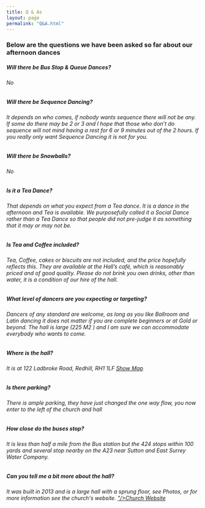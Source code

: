 ```yaml
---
title: Q & As
layout: page
permalink: "Q&A.html"
---
```





<article class="grid_12 Visible">
<h3><strong>Below are the questions we have been asked so far about our afternoon dances</h3>
<h5><strong>Will there be Bus Stop & Queue Dances?</strong></h5>
<h6>No</h6>
<h5><strong>Will there be Sequence Dancing?</strong></h5>
<h6>It depends on who comes, if nobody wants sequence there will not be any. If some do there may be 2 or 3 and I hope that those who don’t do sequence will not mind having a rest for 6 or 9 minutes out of the 2 hours. If you really only want Sequence Dancing it is not for you.</h6>
<h5><strong>Will there be Snowballs?</strong></h5>
<h6>No</h6>
<h5><strong>Is it a Tea Dance?</strong></h5>
<h6>That depends on what you expect from a Tea dance. It is a dance in the afternoon and Tea is available. We purposefully called it a Social Dance rather than a Tea Dance so that people did not pre-judge it as something that it may or may not be.</h6>
<h5><strong>Is Tea and Coffee included?</strong></h5>
<h6>Tea, Coffee, cakes or biscuits are not included, and the price hopefully reflects this. They are available at the Hall’s café, which is reasonably priced and of good quality. Please do not brink you own drinks, other than water, it is a condition of our hire of the hall.</h6>	
<h5><strong>What level of dancers are you expecting or targeting?</strong></h5>
<h6>Dancers of any standard are welcome, as long as you like Ballroom and Latin dancing it does not matter if you are complete beginners or at Gold or beyond. The hall is large (225 M2 ) and I am sure we can accommodate everybody who wants to come. </h6>
<h5><strong>Where is the hall?</strong></h5>
<h6>It is at 122 Ladbroke Road, Redhill, RH1 1LF  <a href="http://streetmap.co.uk/grid/528299_151205"/>Show Map</a></h6>
<h5><strong>Is there parking?</strong></h5>
<h6>There is ample parking, they have just changed the one way flow, you now enter to the left of the church and hall</h6>
<h5><strong>How close do the buses stop?</strong></h5>
<h6>It is less than half a mile from the Bus station but the 424 stops within 100 yards and several stop nearby on the A23 near Sutton and East Surrey Water Company.</h6>
<h5><strong>Can you tell me a bit more about the hall?</strong></h5>
<h6>It was built in 2013 and is a large hall with a sprung floor, see Photos, or for more information see the church's website.  <a href="http://www.thenativityofthelord.org.uk/churches/stjosephs/our_community/pnl_centre_stj_room_hire.html/target="_blank">"/>Church Website</a></h6> 
</article>
